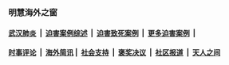 
### 明慧海外之窗

####  [武汉肺炎](indexes/365.md?t=01161002) &nbsp;|&nbsp;  [迫害案例综述](indexes/328.md?t=01161002) &nbsp;|&nbsp; [迫害致死案例](indexes/277.md?t=01161002)  &nbsp;|&nbsp; [更多迫害案例](indexes/81.md?t=01161002)  &nbsp;|&nbsp; 
####  [时事评论](indexes/251.md?t=01161002) &nbsp;|&nbsp; [海外简讯](indexes/245.md?t=01161002)&nbsp;|&nbsp;  [社会支持](indexes/140.md?t=01161002) &nbsp;|&nbsp; [褒奖决议](indexes/282.md?t=01161002) &nbsp;|&nbsp; [社区报道](indexes/91.md?t=01161002)  &nbsp;|&nbsp; [天人之间](indexes/78.md?t=01161002) 

